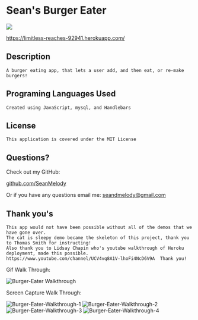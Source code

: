 # Sean's Burger Eater 

<img src="https://img.shields.io/badge/LICENSE-mit-green"/>

https://limitless-reaches-92941.herokuapp.com/

## Description

    A burger eating app, that lets a user add, and then eat, or re-make burgers!

## Programing Languages Used

    Created using JavaScript, mysql, and Handlebars

## License

    This application is covered under the MIT License

## Questions?

  Check out my GitHub:

  [github.com/SeanMelody](https://github.com/SeanMelody)

  Or if you have any questions email me: 
    seandmelody@gmail.com
    
## Thank you's

    This app would not have been possible without all of the demos that we have gone over.
    The cat is sleepy demo became the skeleton of this project, thank you to Thomas Smith for instructing!
    Also thank you to Lidsay Chapin who's youtube walkthrough of Heroku deployment, made this possible.
    https://www.youtube.com/channel/UCV4vq8A1V-lhoFi4NcD6V9A  Thank you!
    
Gif Walk Through:

![Burger-Eater Walkthrough](https://user-images.githubusercontent.com/68625400/104421360-17bd3880-5530-11eb-8990-2a5649aa7a6a.gif)
    
Screen Capture Walk Through:

![Burger-Eater-Walkthrough-1](https://user-images.githubusercontent.com/68625400/104420947-8221a900-552f-11eb-8f26-c0cd8ed095cb.png)
![Burger-Eater-Walkthrough-2](https://user-images.githubusercontent.com/68625400/104420950-8352d600-552f-11eb-84d0-459191fed1c6.png)
![Burger-Eater-Walkthrough-3](https://user-images.githubusercontent.com/68625400/104420955-83eb6c80-552f-11eb-9ac9-2743ac5567f7.png)
![Burger-Eater-Walkthrough-4](https://user-images.githubusercontent.com/68625400/104420959-851c9980-552f-11eb-8ea0-4b020d880280.png)

